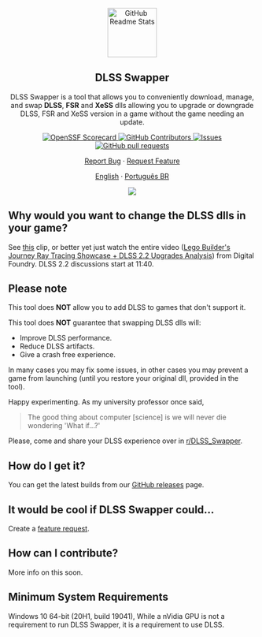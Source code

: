 <p align="center">
 <img width="100px" src="./docs/apple-touch-icon.png" align="center" alt="GitHub Readme Stats" />
 <h2 align="center">DLSS Swapper
</h2>
 <p align="center">DLSS Swapper is a tool that allows you to conveniently download, manage, and swap <strong>DLSS</strong>, <strong>FSR</strong> and <strong>XeSS</strong> dlls allowing you to upgrade or downgrade DLSS, FSR and XeSS version in a game without the game needing an update.</p>
</p>

<p align="center">
    <a href="https://img.shields.io/github/v/release/beeradmoore/dlss-swapper">
      <img alt="OpenSSF Scorecard" src="https://img.shields.io/github/v/release/beeradmoore/dlss-swapper" />
    </a>
    <a href="https://github.com/beeradmoore/dlss-swapper/graphs/contributors">
      <img alt="GitHub Contributors" src="https://img.shields.io/github/contributors/beeradmoore/dlss-swapper" />
    </a>
    <a href="https://github.com/beeradmoore/dlss-swapper/issues">
      <img alt="Issues" src="https://img.shields.io/github/issues/beeradmoore/dlss-swapper?color=0088ff" />
    </a>
    <a href="https://github.com/beeradmoore/dlss-swapper/pulls">
      <img alt="GitHub pull requests" src="https://img.shields.io/github/issues-pr/beeradmoore/dlss-swapper?color=0088ff" />
    </a>
</p>

<p align="center">
    <a href="https://github.com/beeradmoore/dlss-swapper/issues/new?template=bug_report.yml">Report Bug</a>
    ·
    <a href="https://github.com/beeradmoore/dlss-swapper/issues/new?template=feature-request.md">Request Feature</a>
    
</p>

<p align="center">
    <a href="https://github.com/beeradmoore/dlss-swapper">English</a>
    ·
    <a href="https://github.com/beeradmoore/dlss-swapper/blob/main/docs/readme_pt-BR.md">Português BR</a>
    
</p>

<p align="center">
    <img src="./docs/images/usage/usage_3.gif" />
</p>

## Why would you want to change the DLSS dlls in your game?

See [this](https://youtube.com/clip/UgzYyeox3s7jFJZAvYF4AaABCQ) clip, or better yet just watch the entire video ([Lego Builder's Journey Ray Tracing Showcase + DLSS 2.2 Upgrades Analysis](https://www.youtube.com/watch?v=dtbqJXb1UDw)) from Digital Foundry. DLSS 2.2 discussions start at 11:40.

## Please note

This tool does **NOT** allow you to add DLSS to games that don't support it.

This tool does **NOT** guarantee that swapping DLSS dlls will:

- Improve DLSS performance.
- Reduce DLSS artifacts.
- Give a crash free experience.

In many cases you may fix some issues, in other cases you may prevent a game from launching (until you restore your original dll, provided in the tool).

Happy experimenting. As my university professor once said,

> The good thing about computer [science] is we will never die wondering 'What if...?'

Please, come and share your DLSS experience over in [r/DLSS_Swapper](https://www.reddit.com/r/DLSS_Swapper/).

## How do I get it?

You can get the latest builds from our [GitHub releases](https://github.com/beeradmoore/dlss-swapper/releases) page.

## It would be cool if DLSS Swapper could...

Create a [feature request](https://github.com/beeradmoore/dlss-swapper/issues).

## How can I contribute?

More info on this soon.

## Minimum System Requirements

Windows 10 64-bit (20H1, build 19041),
While a nVidia GPU is not a requirement to run DLSS Swapper, it is a requirement to use DLSS.
